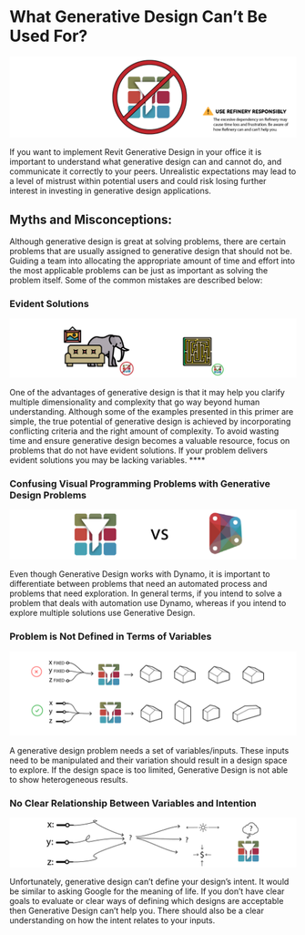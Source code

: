 # What Generative Design Can’t Be Used For?

<img src="../assets/gdoffice/whatgdcantbeusedfor1.png"/>

If you want to implement Revit Generative Design in your office it is important to understand what generative design can and cannot do, and communicate it correctly to your peers. Unrealistic expectations may lead to a level of mistrust within potential users and could risk losing further interest in investing in generative design applications.

## **Myths and Misconceptions:**

Although generative design is great at solving problems, there are certain problems that are usually assigned to generative design that should not be. Guiding a team into allocating the appropriate amount of time and effort into the most applicable problems can be just as important as solving the problem itself. Some of the common mistakes are described below:

### **Evident Solutions**

<img src="../assets/gdoffice/whatgdcantbeusedfor2.png"/>

One of the advantages of generative design is that it may help you clarify multiple dimensionality and complexity that go way beyond human understanding. Although some of the examples presented in this primer are simple, the true potential of generative design is achieved by incorporating conflicting criteria and the right amount of complexity. To avoid wasting time and ensure generative design becomes a valuable resource, focus on problems that do not have evident solutions. If your problem delivers evident solutions you may be lacking variables. ****

### Confusing Visual Programming Problems with Generative Design Problems

<img src="../assets/gdoffice/whatgdcantbeusedfor3.png"/>

Even though Generative Design works with Dynamo, it is important to differentiate between problems that need an automated process and problems that need exploration. In general terms, if you intend to solve a problem that deals with automation use Dynamo, whereas if you intend to explore multiple solutions use Generative Design.

### Problem is Not Defined in Terms of Variables

<img src="../assets/gdoffice/whatgdcantbeusedfor4.png"/>

A generative design problem needs a set of variables/inputs. These inputs need to be manipulated and their variation should result in a design space to explore. If the design space is too limited, Generative Design is not able to show heterogeneous results. 

### No Clear Relationship Between Variables and Intention

<img src="../assets/gdoffice/whatgdcantbeusedfor5.png"/>

Unfortunately, generative design can’t define your design’s intent. It would be similar to asking Google for the meaning of life. If you don’t have clear goals to evaluate or clear ways of defining which designs are acceptable then Generative Design can’t help you. There should also be a clear understanding on how the intent relates to your inputs.
